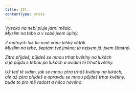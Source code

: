 ```yaml
---
title: II\.
contentType: prose
---
```


<section>

_Vysoko na nebi pluje jarní měsíc.  
Myslím na tebe a v sobě jsem úplný._

</section>

<section>

_Z matných luk ke mně vane lehký větřík.  
Myslím na tebe, šeptám tvé jméno; já nejsem já: jsem šťastný._

</section>

<section>

_Zítra přijdeš, půjdeš se mnou trhat květiny na lukách  
a já půjdu s tebou po lukách a uvidím tě trhat květiny._

</section>

<section>

_Už teď tě vidím, jak se mnou zítra trháš květiny na lukách,  
ale až zítra přijdeš a opravdu se mnou půjdeš trhat květiny,  
bude to pro mě radost a něco nového._

</section>
